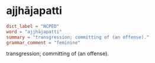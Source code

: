 # ajjhājapatti

``` toml
dict_label = "NCPED"
word = "ajjhājapatti"
summary = "transgression; committing of (an offense)."
grammar_comment = "feminine"
```

transgression; committing of (an offense).

